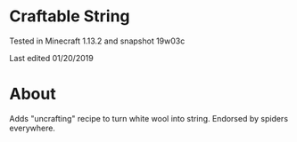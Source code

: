 # Craftable String

Tested in Minecraft 1.13.2 and snapshot 19w03c

Last edited 01/20/2019

# About

Adds "uncrafting" recipe to turn white wool into string.  Endorsed by spiders everywhere.
